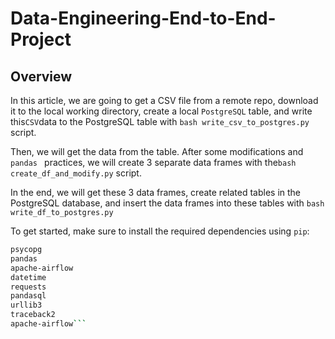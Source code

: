 # Data-Engineering-End-to-End-Project
## Overview
In this article, we are going to get a CSV file from a remote repo, download it to the local working directory, create a local ```PostgreSQL``` table, and write this``` CSV ```data to the PostgreSQL table with ```bash write_csv_to_postgres.py ```script.

Then, we will get the data from the table. After some modifications and ```pandas ``` practices, we will create 3 separate data frames with the```bash
create_df_and_modify.py``` script.

In the end, we will get these 3 data frames, create related tables in the PostgreSQL database, and insert the data frames into these tables with ```bash
write_df_to_postgres.py```

To get started, make sure to install the required dependencies using `pip`:

```bash
psycopg
pandas
apache-airflow
datetime
requests
pandasql
urllib3
traceback2
apache-airflow```
```
